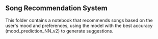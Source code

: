 ## Song Recommendation System
This folder contains a notebook that recommends songs based on the user's mood and preferences, using the model with the best accuracy (mood_prediction_NN_v2) to generate suggestions.
